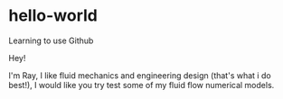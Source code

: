 # hello-world
Learning to use Github

Hey!

I'm Ray, I like fluid mechanics and engineering design (that's what i do best!),
I would like you try test some of my fluid flow numerical models.
